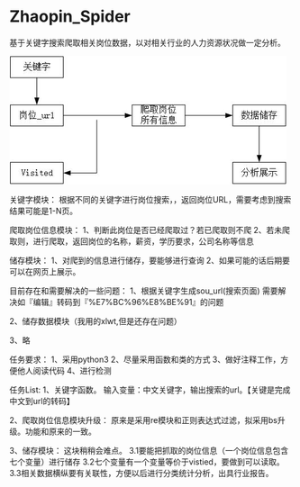 # Zhaopin_Spider
基于关键字搜索爬取相关岗位数据，以对相关行业的人力资源状况做一定分析。

![流程图](https://github.com/lushan2866/Zhaopin_Spider/blob/master/%E6%B5%81%E7%A8%8B%E5%9B%BE-visio.jpg)

关键字模块：
根据不同的关键字进行岗位搜索，，返回岗位URL，需要考虑到搜索结果可能是1-N页。

爬取岗位信息模块：
1、判断此岗位是否已经爬取过？若已爬取则不爬
2、若未爬取则，进行爬取，返回岗位的名称，薪资，学历要求，公司名称等信息

储存模块：
1、对爬到的信息进行储存，要能够进行查询
2、如果可能的话后期要可以在网页上展示。


目前存在和需要解决的一些问题：
1、根据关键字生成sou_url(搜索页面)
需要解决如『编辑』转码到『%E7%BC%96%E8%BE%91』的问题

  
2、储存数据模块（我用的xlwt,但是还存在问题）

3、略

任务要求：
1、采用python3
2、尽量采用函数和类的方式
3、做好注释工作，方便他人阅读代码
4、进行检测

任务List:
1、关键字函数。
输入变量：中文关键字，输出搜索的url。【关键是完成中文到url的转码】

2、爬取岗位信息模块升级：
原来是采用re模块和正则表达式过滤，拟采用bs升级。功能和原来的一致。

3、储存模块：
这块稍稍会难点。
3.1要能把抓取的岗位信息（一个岗位信息包含七个变量）进行储存
3.2七个变量有一个变量等价于vistied，要做到可以读取。
3.3相关数据横纵要有关联性，方便以后进行分类统计分析，出具行业报告。
